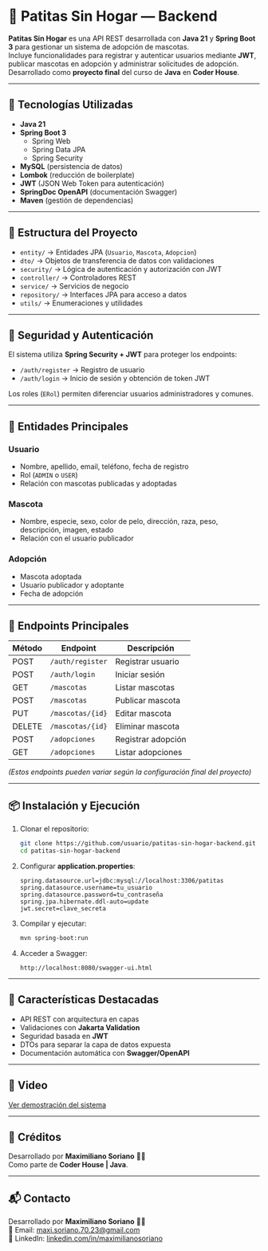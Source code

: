 # 🐾 Patitas Sin Hogar — Backend

**Patitas Sin Hogar** es una API REST desarrollada con **Java 21** y **Spring Boot 3** para gestionar un sistema de adopción de mascotas.  
Incluye funcionalidades para registrar y autenticar usuarios mediante **JWT**, publicar mascotas en adopción y administrar solicitudes de adopción.  
Desarrollado como **proyecto final** del curso de **Java** en **Coder House**.

---

## 🚀 Tecnologías Utilizadas

- **Java 21**
- **Spring Boot 3**
    - Spring Web
    - Spring Data JPA
    - Spring Security
- **MySQL** (persistencia de datos)
- **Lombok** (reducción de boilerplate)
- **JWT** (JSON Web Token para autenticación)
- **SpringDoc OpenAPI** (documentación Swagger)
- **Maven** (gestión de dependencias)

---

## 📂 Estructura del Proyecto

- `entity/` → Entidades JPA (`Usuario`, `Mascota`, `Adopcion`)
- `dto/` → Objetos de transferencia de datos con validaciones
- `security/` → Lógica de autenticación y autorización con JWT
- `controller/` → Controladores REST
- `service/` → Servicios de negocio
- `repository/` → Interfaces JPA para acceso a datos
- `utils/` → Enumeraciones y utilidades

---

## 🔐 Seguridad y Autenticación

El sistema utiliza **Spring Security + JWT** para proteger los endpoints:

- `/auth/register` → Registro de usuario
- `/auth/login` → Inicio de sesión y obtención de token JWT

Los roles (`ERol`) permiten diferenciar usuarios administradores y comunes.

---

## 🐶 Entidades Principales

### Usuario
- Nombre, apellido, email, teléfono, fecha de registro
- Rol (`ADMIN` o `USER`)
- Relación con mascotas publicadas y adoptadas

### Mascota
- Nombre, especie, sexo, color de pelo, dirección, raza, peso, descripción, imagen, estado
- Relación con el usuario publicador

### Adopción
- Mascota adoptada
- Usuario publicador y adoptante
- Fecha de adopción

---

## 📄 Endpoints Principales

| Método | Endpoint                | Descripción |
|--------|------------------------|-------------|
| POST   | `/auth/register`       | Registrar usuario |
| POST   | `/auth/login`          | Iniciar sesión |
| GET    | `/mascotas`            | Listar mascotas |
| POST   | `/mascotas`            | Publicar mascota |
| PUT    | `/mascotas/{id}`       | Editar mascota |
| DELETE | `/mascotas/{id}`       | Eliminar mascota |
| POST   | `/adopciones`          | Registrar adopción |
| GET    | `/adopciones`          | Listar adopciones |

*(Estos endpoints pueden variar según la configuración final del proyecto)*

---

## 📦 Instalación y Ejecución

1. Clonar el repositorio:
   ```bash
   git clone https://github.com/usuario/patitas-sin-hogar-backend.git
   cd patitas-sin-hogar-backend
   ```

2. Configurar **application.properties**:
   ```properties
   spring.datasource.url=jdbc:mysql://localhost:3306/patitas
   spring.datasource.username=tu_usuario
   spring.datasource.password=tu_contraseña
   spring.jpa.hibernate.ddl-auto=update
   jwt.secret=clave_secreta
   ```

3. Compilar y ejecutar:
   ```bash
   mvn spring-boot:run
   ```

4. Acceder a Swagger:
   ```
   http://localhost:8080/swagger-ui.html
   ```

---

## 📌 Características Destacadas

- API REST con arquitectura en capas
- Validaciones con **Jakarta Validation**
- Seguridad basada en **JWT**
- DTOs para separar la capa de datos expuesta
- Documentación automática con **Swagger/OpenAPI**

---

## 📸 Video

[Ver demostración del sistema](https://drive.google.com/file/d/10q-kcskdNZLCewvbiJR6KeG_6ntJVQ-q/view?usp=drive_link)

---

## 📜 Créditos

Desarrollado por **Maximiliano Soriano** 🧑‍💻  
Como parte de **Coder House | Java**.

---

## 📬 Contacto

Desarrollado por **Maximiliano Soriano** 🧑‍💻  
📧 Email: [maxi.soriano.70.23@gmail.com](mailto:maxi.soriano.70.23@gmail.com)  
🔗 LinkedIn: [linkedin.com/in/maximilianosoriano](https://www.linkedin.com/in/maximiliano-soriano/)
